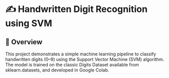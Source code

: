 # ✍ Handwritten Digit Recognition using SVM

## 📌 Overview
This project demonstrates a simple machine learning pipeline to classify handwritten digits (0–9) using the Support Vector Machine (SVM) algorithm. The model is trained on the classic Digits Dataset available from sklearn.datasets, and developed in Google Colab.

